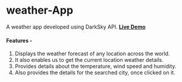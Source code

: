 # weather-App
A weather app developed using DarkSky API. **[Live Demo](https://weather-prime.herokuapp.com/)**

#### Features -

1. Displays the weather forecast of any location across the world.
2. It also enables us to get the current location weather details.
3. Provides details about the temperature, wind speed and humidity.
4. Also provides the details for the searched city, once clicked on it.
